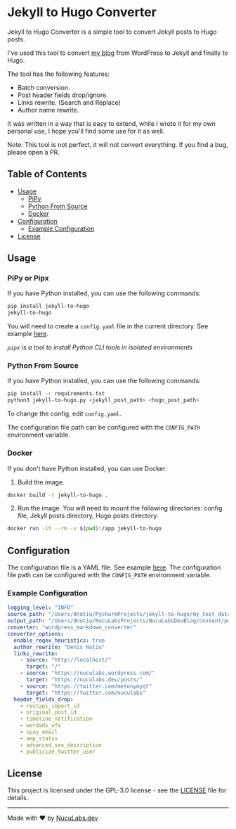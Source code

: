 # Jekyll to Hugo Converter

Jekyll to Hugo Converter is a simple tool to convert Jekyll posts to Hugo posts.

I've used this tool to convert [my blog](https://blog.nuculabs.dev) from WordPress to Jekyll and finally to Hugo.

The tool has the following features:
- Batch conversion.
- Post header fields drop/ignore.
- Links rewrite. (Search and Replace)
- Author name rewrite.

It was written in a way that is easy to extend, while I wrote it for my own personal use, I hope you'll find some use for it as well.

Note: This tool is not perfect, it will not convert everything. If you find a bug, please open a PR.

## Table of Contents

* [Usage](#usage)
  * [PiPy](#pipy)
  * [Python From Source](#python-from-source)
  * [Docker](#docker)
* [Configuration](#configuration)
  * [Example Configuration](#example-configuration)
* [License](#license)

## Usage

### PiPy or Pipx

If you have Python installed, you can use the following commands:

```bash
pip install jekyll-to-hugo
jekyll-to-hugo
```

You will need to create a `config.yaml` file in the current directory. See example [here](./config.yaml).

_`pipx` is a tool to install Python CLI tools in isolated environments_

### Python From Source

If you have Python installed, you can use the following commands:

```bash
pip install -r requirements.txt
python3 jekyll-to-hugo.py <jekyll_post_path> <hugo_post_path>
```

To change the config, edit `config.yaml`.

The configuration file path can be configured with the `CONFIG_PATH` environment variable.

### Docker

If you don't have Python installed, you can use Docker:

1. Build the image.

```bash
docker build -t jekyll-to-hugo .
```

2. Run the image. You will need to mount the following directories: config file, Jekyll posts directory, Hugo posts directory.

```bash
docker run -it --rm -v $(pwd):/app jekyll-to-hugo
```

## Configuration

The configuration file is a YAML file. See example [here](./config.yaml).
The configuration file path can be configured with the `CONFIG_PATH` environment variable.

### Example Configuration

```yaml
logging_level: "INFO"
source_path: "/Users/dnutiu/PycharmProjects/jekyll-to-hugo/my_test_data/_posts"
output_path: "/Users/dnutiu/NucuLabsProjects/NucuLabsDevBlog/content/posts"
converter: "wordpress_markdown_converter"
converter_options:
  enable_regex_heuristics: true
  author_rewrite: "Denis Nuțiu"
  links_rewrite:
    - source: "http://localhost/"
      target: "/"
    - source: "https://nuculabs.wordpress.com/"
      target: "https://nuculabs.dev/posts/"
    - source: "https://twitter.com/metonymyqt"
      target: "https://twitter.com/nuculabs"
  header_fields_drop:
    - restapi_import_id
    - original_post_id
    - timeline_notification
    - wordads_ufa
    - spay_email
    - amp_status
    - advanced_seo_description
    - publicize_twitter_user
```

## License

This project is licensed under the GPL-3.0 license - see the [LICENSE](LICENSE) file for details.

---
Made with ❤️ by [NucuLabs.dev](https://blog.nuculabs.dev)